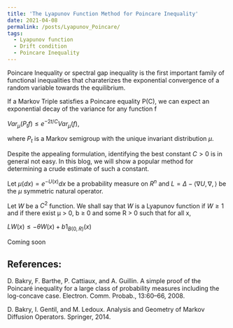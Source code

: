 ```yaml
---
title: 'The Lyapunov Function Method for Poincare Inequality'
date: 2021-04-08
permalink: /posts/Lyapunov_Poincare/
tags:
  - Lyapunov function
  - Drift condition
  - Poincare Inequality
---
```



Poincare Inequality or spectral gap inequality is the first important family of functional inequalities that charaterizes the exponential convergence of a random variable towards the equilibrium.

If a Markov Triple satisfies a Poincare equality P(C), we can expect an exponential decay of the variance for any function f

$Var_{\mu}(P_t f)\leq e^{-2t/C} Var_{\mu}(f)$, 

where $P_t$ is a Markov semigroup with the unique invariant distribution $\mu$.

Despite the appealing formulation, identifying the best constant $C>0$ is in general not easy. In this blog, we will show a popular method for determining a crude estimate of such a constant.



Let $\mu(dx)=e^{-U(x)}dx$ be a probability measure on $R^n$ and $L=\Delta - \langle\nabla U, \nabla,\rangle$ be the $\mu$ symmetric natural operator.


Let $W$ be a $C^2$ function. We shall say that $W$ is a Lyapunov function if $W\geq 1$ and if there exist µ > 0, b ≥ 0 and some R > 0 such that for all x,

$LW(x) ≤ -\theta W(x) + b 1_{B(0, R)}(x)$




Coming soon

## References:

D. Bakry, F. Barthe, P. Cattiaux, and A. Guillin. A simple proof of the Poincaré inequality for a large class of probability measures including the log-concave case. Electron. Comm. Probab., 13:60–66, 2008.

D. Bakry, I. Gentil, and M. Ledoux. Analysis and Geometry of Markov Diffusion Operators. Springer, 2014.
